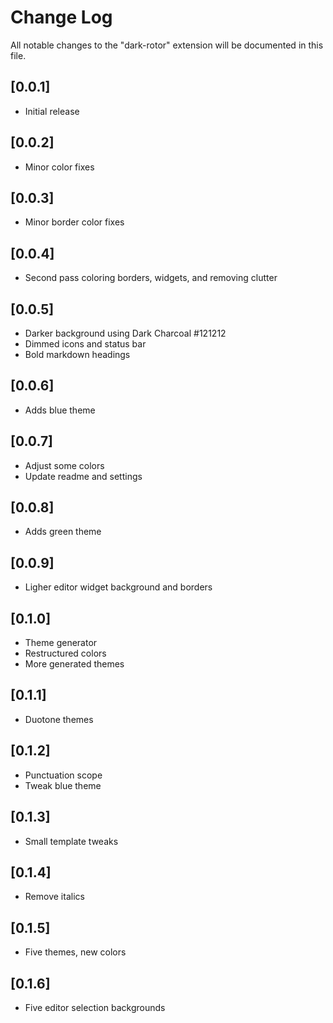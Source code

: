 # Change Log

All notable changes to the "dark-rotor" extension will be documented in this file.

## [0.0.1]

- Initial release

## [0.0.2]

- Minor color fixes

## [0.0.3]

- Minor border color fixes

## [0.0.4]

- Second pass coloring borders, widgets, and removing clutter

## [0.0.5]

- Darker background using Dark Charcoal #121212
- Dimmed icons and status bar
- Bold markdown headings

## [0.0.6]

- Adds blue theme

## [0.0.7]

- Adjust some colors
- Update readme and settings

## [0.0.8]

- Adds green theme

## [0.0.9]

- Ligher editor widget background and borders

## [0.1.0]

- Theme generator
- Restructured colors
- More generated themes

## [0.1.1]

- Duotone themes

## [0.1.2]

- Punctuation scope
- Tweak blue theme

## [0.1.3]

- Small template tweaks

## [0.1.4]

- Remove italics

## [0.1.5]

- Five themes, new colors

## [0.1.6]

- Five editor selection backgrounds
